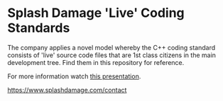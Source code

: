 # Splash Damage 'Live' Coding Standards

The company applies a novel model whereby the C++ coding standard consists of 'live' source code files that are 1st class citizens in the main development tree. Find them in this repository for reference.

For more information watch [this presentation](https://skillsmatter.com/skillscasts/13577-valentin-galea-live-coding-standards).

https://www.splashdamage.com/contact
